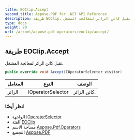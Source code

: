 ```yaml
---
title: EOClip.Accept
second_title: Aspose.PDF for .NET API Reference
description: طريقة EOClip. تقبل كائن الزائر لمعالجة المشغل
type: docs
weight: 20
url: /ar/net/aspose.pdf.operators/eoclip/accept/
---
```

## طريقة EOClip.Accept

تقبل كائن الزائر لمعالجة المشغل.

```csharp
public override void Accept(IOperatorSelector visitor)
```

| المعامل | النوع | الوصف |
| --- | --- | --- |
| الزائر | IOperatorSelector | كائن الزائر. |

### انظر أيضًا

* الواجهة [IOperatorSelector](../../../aspose.pdf/ioperatorselector/)
* الفئة [EOClip](../)
* مساحة الاسم [Aspose.Pdf.Operators](../../../aspose.pdf.operators/)
* التجميع [Aspose.PDF](../../../)
